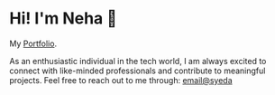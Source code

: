 <h1 align="left">Hi! I'm Neha 👋</h1>

<p>My <a href="https://syedacodes.github.io/">Portfolio</a>.</p>

<p>As an enthusiastic individual in the tech world, I am always excited to connect with like-minded professionals and contribute to meaningful projects. Feel free to reach out to me through: <a href="mailto:syedaa.codes@gmail.com">email@syeda</a></p>
